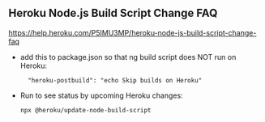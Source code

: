 ## Heroku Node.js Build Script Change FAQ

https://help.heroku.com/P5IMU3MP/heroku-node-js-build-script-change-faq




  - add this to package.json so that ng build script does NOT run on Heroku:


      `   "heroku-postbuild": "echo Skip builds on Heroku"
      `

  - Run to see status by upcoming Heroku changes:

      ` npx @heroku/update-node-build-script
      `
